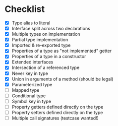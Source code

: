 # Checklist

- [x] Type alias to literal
- [x] Interface split across two declarations
- [x] Multiple types on implementation
- [x] Partial type implementation
- [x] Imported & re-exported type
- [x] Properties of a type as "not implemented" getter
- [x] Properties of a type in a constructor
- [x] Extended interfaces
- [x] Intersection of a referenced type
- [x] Never key in type
- [x] Union in arguments of a method (should be legal)
- [x] Parameterized type
- [ ] Mapped type
- [ ] Conditional type
- [ ] Symbol key in type
- [ ] Property getters defined directly on the type
- [ ] Property setters defined directly on the type
- [ ] Multiple call signatures (testcase wanted!)
